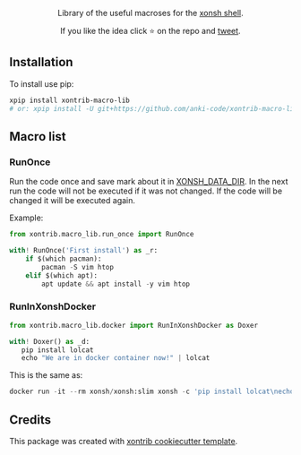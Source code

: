 <p align="center">
Library of the useful macroses for the <a href="https://xon.sh/">xonsh shell</a>.
</p>

<p align="center">  
If you like the idea click ⭐ on the repo and <a href="https://twitter.com/intent/tweet?text=Nice%20xontrib%20for%20the%20xonsh%20shell!&url=https://github.com/anki-code/xontrib-macro-lib" target="_blank">tweet</a>.
</p>


## Installation

To install use pip:

```bash
xpip install xontrib-macro-lib
# or: xpip install -U git+https://github.com/anki-code/xontrib-macro-lib
```

## Macro list

### RunOnce

Run the code once and save mark about it in [XONSH_DATA_DIR](https://xon.sh/envvars.html#xonsh-data-dir). 
In the next run the code will not be executed if it was not changed. If the code will be changed it will be executed again.

Example:
```python
from xontrib.macro_lib.run_once import RunOnce

with! RunOnce('First install') as _r:
    if $(which pacman):
        pacman -S vim htop
    elif $(which apt):
        apt update && apt install -y vim htop
```

### RunInXonshDocker

```python
from xontrib.macro_lib.docker import RunInXonshDocker as Doxer

with! Doxer() as _d:
   pip install lolcat
   echo "We are in docker container now!" | lolcat
```

This is the same as:
```python
docker run -it --rm xonsh/xonsh:slim xonsh -c 'pip install lolcat\necho "We are in docker container now!"'
```

## Credits

This package was created with [xontrib cookiecutter template](https://github.com/xonsh/xontrib-cookiecutter).

